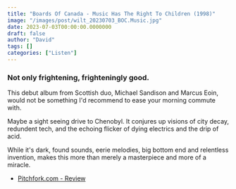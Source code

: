 ```yaml
---
title: "Boards Of Canada - Music Has The Right To Children (1998)"
image: "/images/post/wilt_20230703_BOC.Music.jpg"
date: 2023-07-03T00:00:00.0000000
draft: false
author: "David"
tags: []
categories: ["Listen"]
---
```

### Not only frightening, frighteningly good.

 This debut album from Scottish duo, Michael Sandison and Marcus Eoin, would not be something I'd recommend to ease your morning commute with. 

 Maybe a sight seeing drive to Chenobyl. It conjures up visions of city decay, redundent tech, and the echoing flicker of dying electrics and the drip of acid. 

 While it's dark, found sounds, eerie melodies, big bottom end and relentless invention, makes this more than merely a masterpiece and more of a miracle.

-  [Pitchfork.com - Review](https://pitchfork.com/reviews/albums/838-music-has-the-right-to-children/)